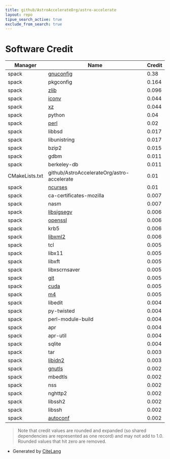 ```yaml
---
title: github/AstroAccelerateOrg/astro-accelerate
layout: repo
tipue_search_active: true
exclude_from_search: true
---
```

# Software Credit

|Manager|Name|Credit|
|-------|----|------|
|spack|[gnuconfig](https://www.gnu.org/software/config/)|0.38|
|spack|pkgconfig|0.164|
|spack|[zlib](https://zlib.net)|0.096|
|spack|[iconv](https://www.gnu.org/software/libiconv/)|0.044|
|spack|[xz](https://tukaani.org/xz/)|0.044|
|spack|python|0.04|
|spack|[perl](https://www.perl.org)|0.02|
|spack|libbsd|0.017|
|spack|libunistring|0.017|
|spack|bzip2|0.015|
|spack|gdbm|0.011|
|spack|berkeley-db|0.011|
|CMakeLists.txt|github/AstroAccelerateOrg/astro-accelerate|0.01|
|spack|[ncurses](https://invisible-island.net/ncurses/ncurses.html)|0.01|
|spack|ca-certificates-mozilla|0.007|
|spack|nasm|0.007|
|spack|[libsigsegv](https://www.gnu.org/software/libsigsegv/)|0.006|
|spack|[openssl](https://www.openssl.org)|0.006|
|spack|krb5|0.006|
|spack|[libxml2](http://xmlsoft.org)|0.006|
|spack|tcl|0.005|
|spack|libx11|0.005|
|spack|libxft|0.005|
|spack|libxscrnsaver|0.005|
|spack|[git](http://git-scm.com)|0.005|
|spack|[cuda](https://developer.nvidia.com/cuda-zone)|0.005|
|spack|[m4](https://www.gnu.org/software/m4/m4.html)|0.005|
|spack|libedit|0.004|
|spack|py-twisted|0.004|
|spack|perl-module-build|0.004|
|spack|apr|0.004|
|spack|apr-util|0.004|
|spack|sqlite|0.004|
|spack|tar|0.003|
|spack|[libidn2](https://gitlab.com/libidn/libidn2)|0.003|
|spack|[gnutls](https://www.gnutls.org)|0.002|
|spack|mbedtls|0.002|
|spack|nss|0.002|
|spack|nghttp2|0.002|
|spack|libssh2|0.002|
|spack|libssh|0.002|
|spack|[autoconf](https://www.gnu.org/software/autoconf/)|0.002|


> Note that credit values are rounded and expanded (so shared dependencies are represented as one record) and may not add to 1.0. Rounded values that hit zero are removed.


- Generated by [CiteLang](https://github.com/vsoch/citelang)
